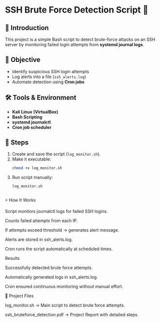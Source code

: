 # SSH Brute Force Detection Script 🔐

## 📌 Introduction
This project is a simple Bash script to detect brute-force attacks on an SSH server by monitoring failed login attempts from **systemd journal logs**.

## 🎯 Objective
- Identify suspicious SSH login attempts
- Log alerts into a file (`ssh_alerts.log`)
- Automate detection using **Cron jobs**

## 🛠 Tools & Environment
- **Kali Linux (VirtualBox)**
- **Bash Scripting**
- **systemd journalctl**
- **Cron job scheduler**

## 🚀 Steps
1. Create and save the script (`log_monitor.sh`).
2. Make it executable:
   ```bash
   chmod +x log_monitor.sh
3. Run script manually:
   ```bash
   log_monitor.sh



⚡ How It Works

Script monitors journalctl logs for failed SSH logins.

Counts failed attempts from each IP.

If attempts exceed threshold → generates alert message.

Alerts are stored in ssh_alerts.log.

Cron runs the script automatically at scheduled times.

Results

Successfully detected brute force attempts.

Automatically generated logs in ssh_alerts.log.

Cron ensured continuous monitoring without manual effort.

📂 Project Files

log_monitor.sh → Main script to detect brute force attempts.

ssh_bruteforce_detection.pdf → Project Report with detailed steps.
